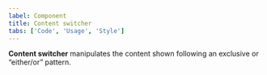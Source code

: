 ```yaml
---
label: Component
title: Content switcher
tabs: ['Code', 'Usage', 'Style']
---
```


<page-intro>**Content switcher** manipulates the content shown following an exclusive or “either/or” pattern.</page-intro>

<component 
    name="Content switcher"
    component="content-switcher" 
    variation="content-switcher"
    codepen="qVPBdz"
    hasReactVersion="true"
    hasAngularVersion="true"
    >
</component>
<component 
    name="Content switcher with icon" 
    component="content-switcher" 
    variation="content-switcher--with-icon"
    codepen="qVPBdz"
    hasReactVersion="true"
    hasAngularVersion="true"
    >
</component>
<component-docs component="content-switcher"></component-docs>
